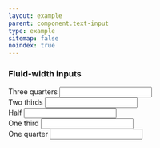 ```yaml
---
layout: example
parent: component.text-input
type: example
sitemap: false
noindex: true
---
```


<h3>Fluid-width inputs</h3>

<div>
<label class="ds_label" for="fluid-75p">Three quarters</label>
<input class="ds_input  ds_input--fluid-three-quarters" type="text" id="fluid-75p" />
</div>

<div>
<label class="ds_label" for="fluid-67p">Two thirds</label>
<input class="ds_input  ds_input--fluid-two-thirds" type="text" id="fluid-67p" />
</div>

<div>
<label class="ds_label" for="fluid-50p">Half</label>
<input class="ds_input  ds_input--fluid-half" type="text" id="fluid-50p" />
</div>

<div>
<label class="ds_label" for="fluid-33p">One third</label>
<input class="ds_input  ds_input--fluid-one-third" type="text" id="fluid-33p" />
</div>

<div>
<label class="ds_label" for="fluid-25p">One quarter</label>
<input class="ds_input  ds_input--fluid-one-quarter" type="text" id="fluid-25p" />
</div>
